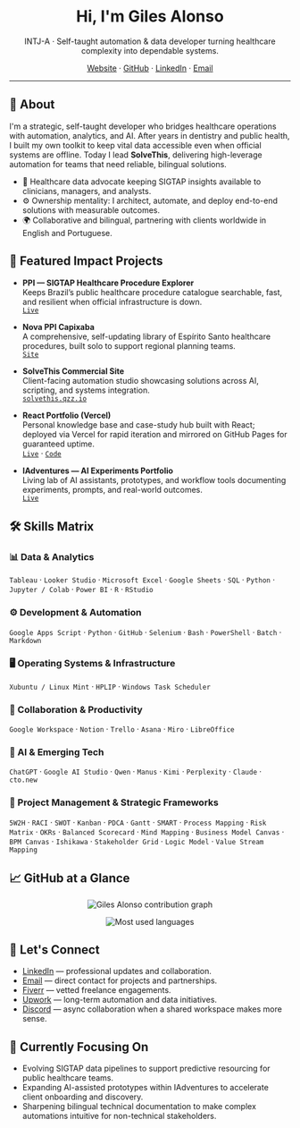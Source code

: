 <h1 align="center">Hi, I'm Giles Alonso</h1>
<p align="center">INTJ-A · Self-taught automation &amp; data developer turning healthcare complexity into dependable systems.</p>
<p align="center">
  <a href="https://solvethis.qzz.io">Website</a> ·
  <a href="https://github.com/GilesAlonso">GitHub</a> ·
  <a href="https://www.linkedin.com/in/gilesalonso/">LinkedIn</a> ·
  <a href="mailto:giles.g.alonso@gmail.com">Email</a>
</p>

---

## 👋 About

I'm a strategic, self-taught developer who bridges healthcare operations with automation, analytics, and AI. After years in dentistry and public health, I built my own toolkit to keep vital data accessible even when official systems are offline. Today I lead <strong>SolveThis</strong>, delivering high-leverage automation for teams that need reliable, bilingual solutions.

- 🏥 Healthcare data advocate keeping SIGTAP insights available to clinicians, managers, and analysts.
- ⚙️ Ownership mentality: I architect, automate, and deploy end-to-end solutions with measurable outcomes.
- 🌍 Collaborative and bilingual, partnering with clients worldwide in English and Portuguese.

## 🚀 Featured Impact Projects

- **PPI — SIGTAP Healthcare Procedure Explorer**  
  Keeps Brazil’s public healthcare procedure catalogue searchable, fast, and resilient when official infrastructure is down.  
  [`Live`](https://PPI.pythonanywhere.com)

- **Nova PPI Capixaba**  
  A comprehensive, self-updating library of Espírito Santo healthcare procedures, built solo to support regional planning teams.  
  [`Site`](https://sites.google.com/view/novappicapixaba/)

- **SolveThis Commercial Site**  
  Client-facing automation studio showcasing solutions across AI, scripting, and systems integration.  
  [`solvethis.qzz.io`](https://solvethis.qzz.io)

- **React Portfolio (Vercel)**  
  Personal knowledge base and case-study hub built with React; deployed via Vercel for rapid iteration and mirrored on GitHub Pages for guaranteed uptime.  
  [`Live`](https://gilesalonso.github.io) · [`Code`](https://github.com/GilesAlonso/gilesalonso.github.io)

- **IAdventures — AI Experiments Portfolio**  
  Living lab of AI assistants, prototypes, and workflow tools documenting experiments, prompts, and real-world outcomes.  
  [`Live`](https://gilesalonso.github.io/IAdventures)

## 🛠️ Skills Matrix

### 📊 Data & Analytics
`Tableau` · `Looker Studio` · `Microsoft Excel` · `Google Sheets` · `SQL` · `Python` · `Jupyter / Colab` · `Power BI` · `R` · `RStudio`

### ⚙️ Development & Automation
`Google Apps Script` · `Python` · `GitHub` · `Selenium` · `Bash` · `PowerShell` · `Batch` · `Markdown`

### 🖥️ Operating Systems & Infrastructure
`Xubuntu / Linux Mint` · `HPLIP` · `Windows Task Scheduler`

### 🤝 Collaboration & Productivity
`Google Workspace` · `Notion` · `Trello` · `Asana` · `Miro` · `LibreOffice`

### 🤖 AI & Emerging Tech
`ChatGPT` · `Google AI Studio` · `Qwen` · `Manus` · `Kimi` · `Perplexity` · `Claude` · `cto.new`

### 🧭 Project Management & Strategic Frameworks
`5W2H` · `RACI` · `SWOT` · `Kanban` · `PDCA` · `Gantt` · `SMART` · `Process Mapping` · `Risk Matrix` · `OKRs` · `Balanced Scorecard` · `Mind Mapping` · `Business Model Canvas` · `BPM Canvas` · `Ishikawa` · `Stakeholder Grid` · `Logic Model` · `Value Stream Mapping`

## 📈 GitHub at a Glance

<p align="center">
  <img src="https://github-readme-activity-graph.vercel.app/graph?username=GilesAlonso&amp;custom_title=Contribution%20Graph&amp;hide_border=true&amp;bg_color=ffffff&amp;color=0f172a&amp;line=16a34a&amp;point=0f172a" alt="Giles Alonso contribution graph" />
</p>
<p align="center">
  <img src="https://github-readme-stats.vercel.app/api/top-langs/?username=GilesAlonso&amp;layout=compact&amp;hide_border=true&amp;title_color=0f172a&amp;text_color=0f172a" alt="Most used languages" />
</p>

## 🤝 Let's Connect

- [LinkedIn](https://www.linkedin.com/in/gilesalonso/) — professional updates and collaboration.
- [Email](mailto:giles.g.alonso@gmail.com) — direct contact for projects and partnerships.
- [Fiverr](https://www.fiverr.com/gilesgrollaalon?public_mode=true) — vetted freelance engagements.
- [Upwork](https://www.upwork.com/freelancers/~013c8c29302f14f74b) — long-term automation and data initiatives.
- [Discord](https://discord.com/users/882432288925814865) — async collaboration when a shared workspace makes more sense.

## 🎯 Currently Focusing On

- Evolving SIGTAP data pipelines to support predictive resourcing for public healthcare teams.
- Expanding AI-assisted prototypes within IAdventures to accelerate client onboarding and discovery.
- Sharpening bilingual technical documentation to make complex automations intuitive for non-technical stakeholders.
